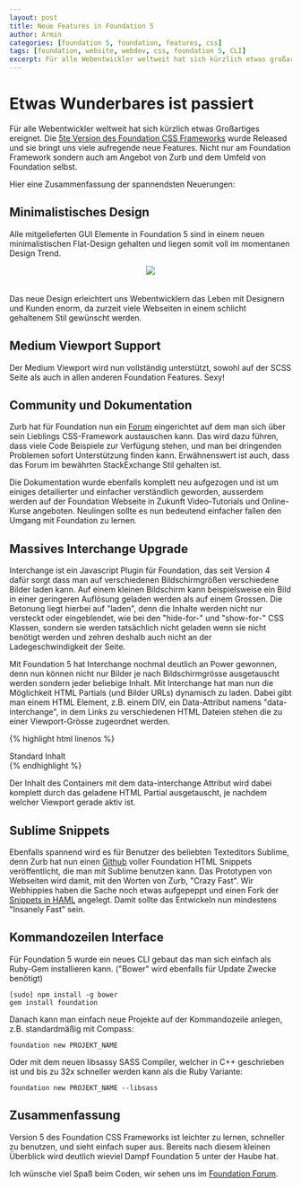 ```yaml
---
layout: post
title: Neue Features in Foundation 5
author: Armin
categories: [foundation 5, foundation, features, css]
tags: [foundation, website, webdev, css, foundation 5, CLI]
excerpt: Für alle Webentwickler weltweit hat sich kürzlich etwas großartiges ereignet. Die 5te Version des Foundation CSS Frameworks wurde Released, und sie bringt uns viele aufregende neue Features. Nicht nur am Foundation Framework selbst sondern auch am Angebot von Zurb und dem Umfeld von Foundation selbst. Hier eine Zusammenfassung der Neuerungen die ich am spannendsten finde.
---
```


Etwas Wunderbares ist passiert
==============================

Für alle Webentwickler weltweit hat sich kürzlich etwas Großartiges ereignet. Die [5te Version des Foundation CSS Frameworks](http://foundation.zurb.com) wurde Released und sie bringt uns viele aufregende neue Features. Nicht nur am Foundation Framework sondern auch am Angebot von Zurb und dem Umfeld von Foundation selbst.

Hier eine Zusammenfassung der spannendsten Neuerungen:


Minimalistisches Design
-----------------------

Alle mitgelieferten GUI Elemente in Foundation 5 sind in einem neuen minimalistischen Flat-Design gehalten und liegen somit voll im momentanen Design Trend.

<div style="text-align: center">
  <img src="{{ site.url }}/assets/img/blog/foundation_minimalistic.jpg" style="width: auto; padding-bottom: 20px;"/>
</div>
 
Das neue Design erleichtert uns Webentwicklern das Leben mit Designern und Kunden enorm, da zurzeit viele Webseiten in einem schlicht gehaltenem Stil gewünscht werden.


Medium Viewport Support
-----------------------

Der Medium Viewport wird nun vollständig unterstützt, sowohl auf der SCSS Seite als auch in allen anderen Foundation Features. Sexy!


Community und Dokumentation
---------------------------

Zurb hat für Foundation nun ein [Forum](http://foundation.zurb.com/forum) eingerichtet auf dem man sich über sein Lieblings CSS-Framework austauschen kann.
Das wird dazu führen, dass viele Code Beispiele zur Verfügung stehen, und man bei dringenden Problemen sofort Unterstützung finden kann.
Erwähnenswert ist auch, dass das Forum im bewährten StackExchange Stil gehalten ist.

Die Dokumentation wurde ebenfalls komplett neu aufgezogen und ist um einiges detailierter und einfacher verständlich geworden, ausserdem werden auf der Foundation Webseite in Zukunft Video-Tutorials und Online-Kurse angeboten.
Neulingen sollte es nun bedeutend einfacher fallen den Umgang mit Foundation zu lernen.

Massives Interchange Upgrade
----------------------------

Interchange ist ein Javascript Plugin für Foundation, das seit Version 4 dafür sorgt dass man auf verschiedenen Bildschirmgrößen verschiedene Bilder laden kann.
Auf einem kleinen Bildschirm kann beispielsweise ein Bild in einer geringeren Auflösung geladen werden als auf einem Grossen. Die Betonung liegt hierbei auf "laden", denn die Inhalte werden nicht nur versteckt oder eingeblendet, wie bei den "hide-for-" und "show-for-" CSS Klassen, sondern sie werden tatsächlich nicht geladen wenn sie nicht benötigt werden und zehren deshalb auch nicht an der Ladegeschwindigkeit der Seite.

Mit Foundation 5 hat Interchange nochmal deutlich an Power gewonnen, denn nun können nicht nur Bilder je nach Bildschirmgrösse ausgetauscht werden sondern jeder beliebige Inhalt.
Mit Interchange hat man nun die Möglichkeit HTML Partials (und Bilder URLs) dynamisch zu laden. Dabei gibt man einem HTML Element, z.B. einem DIV, ein Data-Attribut namens "data-interchange", in dem Links zu verschiedenen HTML Dateien stehen die zu einer Viewport-Grösse zugeordnet werden.

{% highlight html linenos %}
    <div data-interchange="[/pfad/klein.html, (small)], [/pfad/gross.html, (large)]"> 
        Standard Inhalt
    </div>
{% endhighlight %}

Der Inhalt des Containers mit dem data-interchange Attribut wird dabei komplett durch das geladene HTML Partial ausgetauscht, je nachdem welcher Viewport gerade aktiv ist.

Sublime Snippets
----------------

Ebenfalls spannend wird es für Benutzer des beliebten Texteditors Sublime, denn Zurb hat nun einen [Github](https://github.com/zurb/foundation-5-sublime-snippets) voller Foundation HTML Snippets veröffentlicht, die man mit Sublime benutzen kann.
Das Prototypen von Webseiten wird damit, mit den Worten von Zurb, "Crazy Fast".
Wir Webhippies haben die Sache noch etwas aufgepeppt und einen Fork der [Snippets in HAML](https://github.com/webhippie/foundation-5-sublime-snippets/tree/haml-snippets/Snippets/Sublime%20Snippets/haml) angelegt. Damit sollte das Entwickeln nun mindestens "Insanely Fast" sein.

Kommandozeilen Interface
------------------------

Für Foundation 5 wurde ein neues CLI gebaut das man sich einfach als Ruby-Gem installieren kann. ("Bower" wird ebenfalls für Update Zwecke benötigt)

    [sudo] npm install -g bower
    gem install foundation

Danach kann man einfach neue Projekte auf der Kommandozeile anlegen, z.B. standardmäßig mit Compass:

    foundation new PROJEKT_NAME

Oder mit dem neuen libsassy SASS Compiler, welcher in C++ geschrieben ist und bis zu 32x schneller werden kann als die Ruby Variante:

    foundation new PROJEKT_NAME --libsass

Zusammenfassung
---------------

Version 5 des Foundation CSS Frameworks ist leichter zu lernen, schneller zu benutzen, und sieht einfach super aus. Bereits nach diesem kleinen Überblick wird deutlich wieviel Dampf Foundation 5 unter der Haube hat.

Ich wünsche viel Spaß beim Coden, wir sehen uns im [Foundation Forum](http://foundation.zurb.com/forum).
